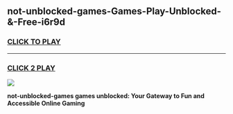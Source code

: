 
## not-unblocked-games-Games-Play-Unblocked-&-Free-i6r9d
<h3>
<a href="https://premium76.site?title=not-unblocked-games&ref=24A">CLICK TO PLAY</a></h3>
<hr>

<h3>
<a href="https://premium76.site?title=not-unblocked-games&ref=24A">CLICK 2 PLAY</a>
  
</h3>

<a href="https://premium76.site?title=not-unblocked-games&ref=24A"><img src="https://clearcache.store/games.png"></a>


**not-unblocked-games games unblocked: Your Gateway to Fun and Accessible Online Gaming**
